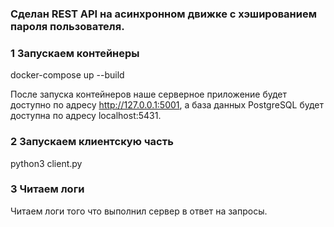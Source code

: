 ### Сделан REST API  на асинхронном движке с хэшированием пароля пользователя.

### 1 Запускаем контейнеры

docker-compose up --build

После запуска контейнеров наше серверное приложение будет доступно по адресу http://127.0.0.1:5001,
а база данных PostgreSQL будет доступна по адресу localhost:5431.

### 2 Запускаем клиентскую часть

python3 client.py

### 3 Читаем логи

Читаем логи того что выполнил сервер в ответ на запросы.